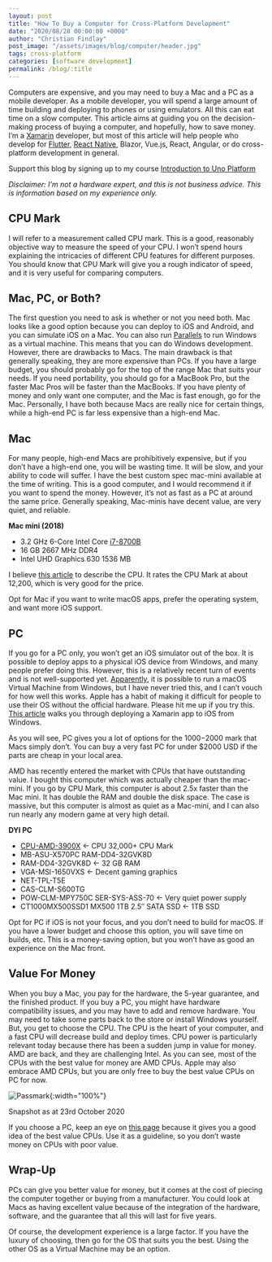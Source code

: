 ```yaml
---
layout: post
title: "How To Buy a Computer for Cross-Platform Development"
date: "2020/08/28 00:00:00 +0000"
author: "Christian Findlay"
post_image: "/assets/images/blog/computer/header.jpg"
tags: cross-platform
categories: [software development]
permalink: /blog/:title
---
```


Computers are expensive, and you may need to buy a Mac and a PC as a mobile developer. As a mobile developer, you will spend a large amount of time building and deploying to phones or using emulators. All this can eat time on a slow computer. This article aims at guiding you on the decision-making process of buying a computer, and hopefully, how to save money. I’m a [Xamarin](https://dotnet.microsoft.com/apps/xamarin) developer, but most of this article will help people who develop for [Flutter](https://flutter.dev/), [React Native](https://reactnative.dev/), Blazor, Vue.js, React, Angular, or do cross-platform development in general.

Support this blog by signing up to my course [Introduction to Uno Platform](https://www.udemy.com/course/introduction-to-uno-platform/?referralCode=C9FE308096EADFB5B661)

_Disclaimer: I’m not a hardware expert, and this is not business advice. This is information based on my experience only._

CPU Mark
--------

I will refer to a measurement called CPU mark. This is a good, reasonably objective way to measure the speed of your CPU. I won’t spend hours explaining the intricacies of different CPU features for different purposes. You should know that CPU Mark will give you a rough indicator of speed, and it is very useful for comparing computers.

Mac, PC, or Both?
-----------------

The first question you need to ask is whether or not you need both. Mac looks like a good option because you can deploy to iOS and Android, and you can simulate iOS on a Mac. You can also run [Parallels](https://www.parallels.com) to run Windows as a virtual machine. This means that you can do Windows development. However, there are drawbacks to Macs. The main drawback is that generally speaking, they are more expensive than PCs. If you have a large budget, you should probably go for the top of the range Mac that suits your needs. If you need portability, you should go for a MacBook Pro, but the faster Mac Pros will be faster than the MacBooks. If you have plenty of money and only want one computer, and the Mac is fast enough, go for the Mac. Personally, I have both because Macs are really nice for certain things, while a high-end PC is far less expensive than a high-end Mac.

Mac
---

For many people, high-end Macs are prohibitively expensive, but if you don’t have a high-end one, you will be wasting time. It will be slow, and your ability to code will suffer. I have the best custom spec mac-mini available at the time of writing. This is a good computer, and I would recommend it if you want to spend the money. However, it’s not as fast as a PC at around the same price. Generally speaking, Mac-minis have decent value, are very quiet, and reliable.

**Mac mini (2018)**

*   3.2 GHz 6-Core Intel Core [i7-8700B](https://www.cpubenchmark.net/compare/Intel-i7-8700B-vs-Intel-i7-8700/3388vs3099)
*   16 GB 2667 MHz DDR4
*   Intel UHD Graphics 630 1536 MB

I believe [this article](https://www.cpubenchmark.net/cpu.php?cpu=Intel+Core+i7-8700+%40+3.20GHz&id=3099) to describe the CPU. It rates the CPU Mark at about 12,200, which is very good for the price.

Opt for Mac if you want to write macOS apps, prefer the operating system, and want more iOS support.

PC
--

If you go for a PC only, you won’t get an iOS simulator out of the box. It is possible to deploy apps to a physical iOS device from Windows, and many people prefer doing this. However, this is a relatively recent turn of events and is not well-supported yet. [Apparently](https://docs.vmware.com/en/VMware-Fusion/11/com.vmware.fusion.using.doc/GUID-474FC78E-4E77-42B7-A1C6-12C2F378C5B9.html), it is possible to run a macOS Virtual Machine from Windows, but I have never tried this, and I can’t vouch for how well this works. Apple has a habit of making it difficult for people to use their OS without the official hardware. Please hit me up if you try this. [This article](https://nicksnettravelsblog.azurewebsites.net/ios-dev-no-mac/) walks you through deploying a Xamarin app to iOS from Windows.

As you will see, PC gives you a lot of options for the $1000-$2000 mark that Macs simply don’t. You can buy a very fast PC for under $2000 USD if the parts are cheap in your local area.

AMD has recently entered the market with CPUs that have outstanding value. I bought this computer which was actually cheaper than the mac-mini. If you go by CPU Mark, this computer is about 2.5x faster than the Mac mini. It has double the RAM and double the disk space. The case is massive, but this computer is almost as quiet as a Mac-mini, and I can also run nearly any modern game at very high detail.

**DYI PC**

*   [CPU-AMD-3900X](https://www.cpubenchmark.net/cpu.php?cpu=AMD+Ryzen+9+3900X&id=3493) <- CPU 32,000+ CPU Mark
*   MB-ASU-X570PC RAM-DD4-32GVK8D
*   RAM-DD4-32GVK8D <- 32 GB RAM
*   VGA-MSI-1650VXS <- Decent gaming graphics
*   NET-TPL-T5E
*   CAS-CLM-S600TG
*   POW-CLM-MPY750C SER-SYS-ASS-70 <- Very quiet power supply
*   CT1000MX500SSD1 MX500 1TB 2.5″ SATA SSD <- 1TB SSD

Opt for PC if iOS is not your focus, and you don’t need to build for macOS. If you have a lower budget and choose this option, you will save time on builds, etc. This is a money-saving option, but you won’t have as good an experience on the Mac front.

Value For Money
---------------

When you buy a Mac, you pay for the hardware, the 5-year guarantee, and the finished product. If you buy a PC, you might have hardware compatibility issues, and you may have to add and remove hardware. You may need to take some parts back to the store or install Windows yourself. But, you get to choose the CPU. The CPU is the heart of your computer, and a fast CPU will decrease build and deploy times. CPU power is particularly relevant today because there has been a sudden jump in value for money. AMD are back, and they are challenging Intel. As you can see, most of the CPUs with the best value for money are AMD CPUs. Apple may also embrace AMD CPUs, but you are only free to buy the best value CPUs on PC for now.

![Passmark](/assets/images/blog/computer/passmark.png){:width="100%"}

Snapshot as at 23rd October 2020

If you choose a PC, keep an eye on [this page](https://www.cpubenchmark.net/cpu_value_available.html) because it gives you a good idea of the best value CPUs. Use it as a guideline, so you don’t waste money on CPUs with poor value.

Wrap-Up
-------

PCs can give you better value for money, but it comes at the cost of piecing the computer together or buying from a manufacturer. You could look at Macs as having excellent value because of the integration of the hardware, software, and the guarantee that all this will last for five years.

Of course, the development experience is a large factor. If you have the luxury of choosing, then go for the OS that suits you the best. Using the other OS as a Virtual Machine may be an option.